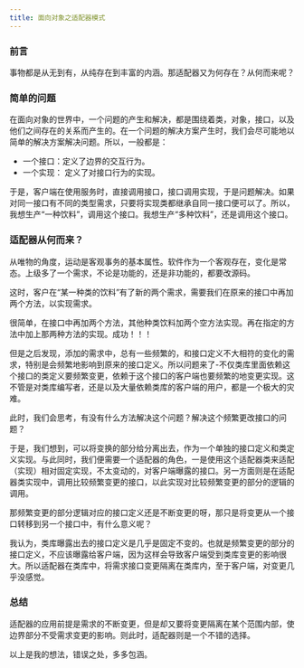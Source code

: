 ```yaml
---
title: 面向对象之适配器模式
---
```


### 前言

事物都是从无到有，从纯存在到丰富的内涵。那适配器又为何存在？从何而来呢？

### 简单的问题

在面向对象的世界中，一个问题的产生和解决，都是围绕着类，对象，接口，以及他们之间存在的关系而产生的。在一个问题的解决方案产生时，我们会尽可能地以简单的解决方案解决问题。所以，一般都是：

* 一个接口：定义了边界的交互行为。
* 一个实现： 定义了对接口行为的实现。

于是，客户端在使用服务时，直接调用接口，接口调用实现，于是问题解决。如果对同一接口有不同的类型需求，只要将实现类都继承自同一接口便可以了。所以，我想生产“一种饮料”，调用这个接口。我想生产“多种饮料”，还是调用这个接口。

### 适配器从何而来？

从唯物的角度，运动是客观事务的基本属性。软件作为一个客观存在，变化是常态。上级多了一个需求，不论是功能的，还是非功能的，都要改源码。

这时，客户在“某一种类的饮料”有了新的两个需求，需要我们在原来的接口中再加两个方法，以实现需求。

很简单，在接口中再加两个方法，其他种类饮料加两个空方法实现。再在指定的方法中加上那两种方法的实现。成功！！！

但是之后发现，添加的需求中，总有一些频繁的，和接口定义不大相符的变化的需求，特别是会频繁地影响到原来的接口定义。所以问题来了-不仅类库里面依赖这个接口的类定义要频繁变更，依赖于这个接口的客户端也要频繁的地变更实现。这不管是对类库编写者，还是以及大量依赖类库的客户端的用户，都是一个极大的灾难。

此时，我们会思考，有没有什么方法解决这个问题？解决这个频繁更改接口的问题？

于是，我们想到，可以将变换的部分给分离出去，作为一个单独的接口定义和类定义实现。与此同时，我们便需要一个适配器的角色，一是使用这个适配器类来适配（实现）相对固定实现，不太变动的，对客户端曝露的接口。另一方面则是在适配器类实现中，调用比较频繁变更的接口，以此实现对比较频繁变更的部分的逻辑的调用。

那频繁变更的部分逻辑对应的接口定义还是不断变更的呀，那只是将变更从一个接口转移到另一个接口中，有什么意义呢？

我认为，类库曝露出去的接口定义是几乎是固定不变的。也就是频繁变更的部分的接口定义，不应该曝露给客户端，因为这样会导致客户端受到类库变更的影响很大。所以适配器在类库中，将需求接口变更隔离在类库内，至于客户端，对变更几乎没感觉。

### 总结

适配器的应用前提是需求的不断变更，但是却又要将变更隔离在某个范围内部，使边界部分不受需求变更的影响。则此时，适配器则是一个不错的选择。

以上是我的想法，错误之处，多多包涵。